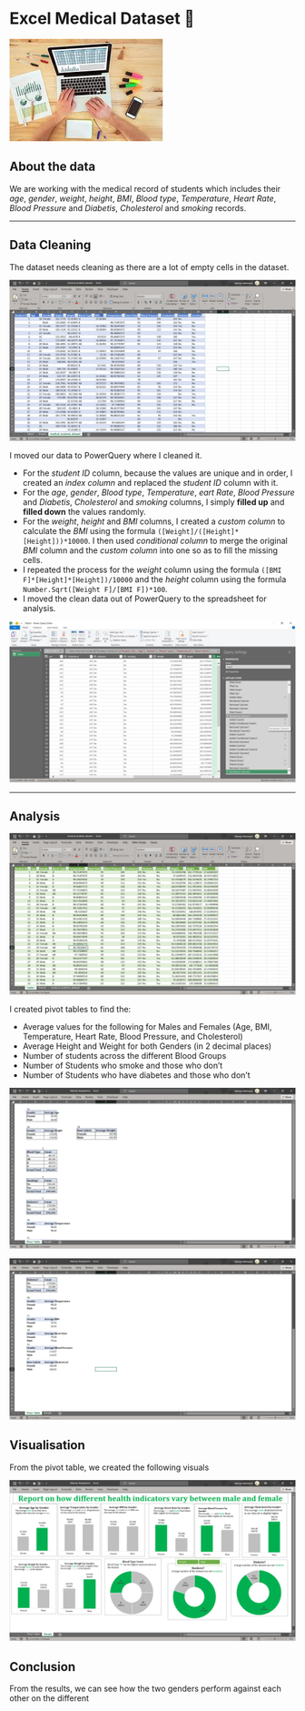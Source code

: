# Excel Medical Dataset 🏥

![](image.jfif)

## About the data

We are working with the medical record of students which includes their _age_, _gender_, _weight_, _height_, _BMI_, _Blood type_, _Temperature_, _Heart Rate_, _Blood Pressure_ and _Diabetis_, _Cholesterol_ and _smoking_ records.

---
## Data Cleaning
The dataset needs cleaning as there are a lot of empty cells in the dataset.

![](RawData.png)

I moved our data to PowerQuery where I cleaned it.
- For the _student ID_ column, because the values are unique and in order, I created an _index column_ and replaced the _student ID_ column with it.
- For the _age_, _gender_, _Blood type_, _Temperature_, _eart Rate_, _Blood Pressure_ and _Diabetis_, _Cholesterol_ and _smoking_ columns, I simply **filled up** and **filled down** the values randomly.
- For the _weight_, _height_ and _BMI_ columns, I created a _custom column_ to calculate the _BMI_ using the formula `([Weight]/([Height]*[Height]))*10000`. I then used _conditional column_ to merge the original _BMI_ column and the _custom column_ into one so as to fill the missing cells.
- I repeated the process for the _weight_ column using the formula `([BMI F]*[Height]*[Height])/10000` and the _height_ column using the formula `Number.Sqrt([Weight F]/[BMI F])*100`.
- I moved the clean data out of PowerQuery to the spreadsheet for analysis.

![](PowerQuery.png)

---
## Analysis

![](CleanData.png)

I created pivot tables to find the:
- Average values for the following for Males and Females (Age, BMI, Temperature, Heart Rate, Blood Pressure, and Cholesterol)
- Average Height and Weight for both Genders (in 2 decimal places)
- Number of students across the different Blood Groups
- Number of Students who smoke and those who don’t
- Number of Students who have diabetes and those who don’t


![](PowePivot1.png)

![](PowerPivot2.png)

## Visualisation

From the pivot table, we created the following visuals

![](Visuals.png)

## Conclusion

From the results, we can see how the two genders perform against each other on the different 
